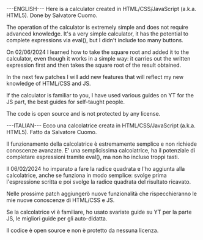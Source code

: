 ---ENGLISH---
Here is a calculator created in HTML/CSS/JavaScript (a.k.a. HTML5).
Done by Salvatore Cuomo.

The operation of the calculator is extremely simple and does not require advanced knowledge.
It's a very simple calculator, it has the potential to complete expressions via eval(), but I didn't include too many buttons.

On 02/06/2024 I learned how to take the square root and added it to the calculator, even though it works in a simple way: it carries out the written expression first and then takes the square root of the result obtained.

In the next few patches I will add new features that will reflect my new knowledge of HTML/CSS and JS.

If the calculator is familiar to you, I have used various guides on YT for the JS part, the best guides for self-taught people.

The code is open source and is not protected by any license.


---ITALIAN---
Ecco una calcolatrice creata in HTML/CSS/JavaScript (a.k.a. HTML5).
Fatto da Salvatore Cuomo.

Il funzionamento della calcolatrice è estremamente semplice e non richiede conoscenze avanzate.
E' una semplicissima calcolatrice, ha il potenziale di completare espressioni tramite eval(), ma non ho incluso troppi tasti.

Il 06/02/2024 ho imparato a fare la radice quadrata e l'ho aggiunta alla calcolatrice, anche se funziona in modo semplice: svolge prima l'espressione scritta e poi svolge la radice quadrata del risultato ricavato.

Nelle prossime patch aggiungerò nuove funzionalità che rispecchieranno le mie nuove conoscenze di HTML/CSS e JS.

Se la calcolatrice vi è familiare, ho usato svariate guide su YT per la parte JS, le migliori guide per gli auto-didatta.

Il codice è open source e non è protetto da nessuna licenza.

